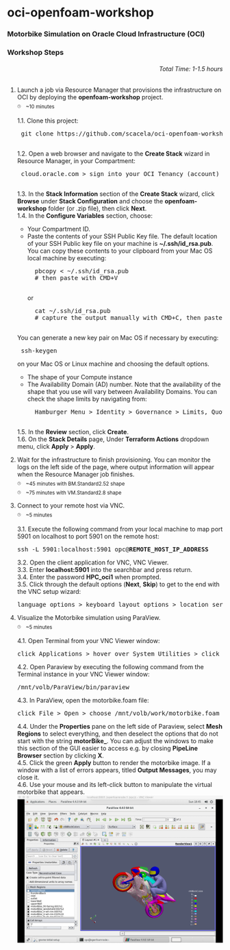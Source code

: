 # oci-openfoam-workshop

### Motorbike Simulation on Oracle Cloud Infrastructure (OCI)

### Workshop Steps
###### <p align="right">Total Time: 1-1.5 hours</p>
1. Launch a job via Resource Manager that provisions the infrastructure on OCI by deploying the **openfoam-workshop** project.\
	<sub><sup><sub>:clock3:</sub></sup></sub>
	&nbsp;
	<sub>~10 minutes</sub>\
	\
	1.1. Clone this project:
	<pre>
	git clone https://github.com/scacela/oci-openfoam-workshop
	</pre>
	1.2. Open a web browser and navigate to the **Create Stack** wizard in Resource Manager, in your Compartment:
	<pre>
	cloud.oracle.com &gt sign into your OCI Tenancy (account) &gt click Hamburger Menu &gt hover over <b>Resource Manager</b> &gt click <b>Stacks</b> &gt choose your Compartment from the dropdown menu under **List Scope** &gt click <b>Create Stack</b>
	</pre>
	1.3. In the **Stack Information** section of the **Create Stack** wizard, click **Browse** under **Stack Configuration** and choose the **openfoam-workshop** folder (or .zip file), then click **Next**.\
	1.4. In the **Configure Variables** section, choose:
	- Your Compartment ID.
	- Paste the contents of your SSH Public Key file. The default location of your SSH Public key file on your machine is **~/.ssh/id_rsa.pub**. You can copy these contents to your clipboard from your Mac OS local machine by executing:
		<pre>
		pbcopy < ~/.ssh/id_rsa.pub
		# then paste with CMD+V
		</pre>
		or
		<pre>
		cat ~/.ssh/id_rsa.pub
		# capture the output manually with CMD+C, then paste with CMD+V
		</pre>
	You can generate a new key pair on Mac OS if necessary by executing:
		<pre>
		ssh-keygen
		</pre>
	on your Mac OS or Linux machine and choosing the default options.
	- The shape of your Compute instance
	- The Availability Domain (AD) number. Note that the availability of the shape that you use will vary between Availability Domains. You can check the shape limits by navigating from:
		<pre>
		Hamburger Menu > Identity > Governance > Limits, Quotas and Usage.
		</pre>
	1.5. In the **Review** section, click **Create**.\
	1.6. On the **Stack Details** page, Under **Terraform Actions** dropdown menu, click **Apply** > **Apply**.
2. Wait for the infrastructure to finish provisioning. You can monitor the logs on the left side of the page, where output information will appear when the Resource Manager job finishes.\
	<sub><sup><sub>:clock3:</sub></sup></sub>
	&nbsp;
	<sub>~45 minutes with BM.Standard2.52 shape</sub>\
	<sub><sup><sub>:clock3:</sub></sup></sub>
	&nbsp;
	<sub>~75 minutes with VM.Standard2.8 shape</sub>

3.	Connect to your remote host via VNC.\
	<sub><sup><sub>:clock3:</sub></sup></sub>
	&nbsp;
	<sub>~5 minutes</sub>\
	\
	3.1. Execute the following command from your local machine to map port 5901 on localhost to port 5901 on the remote host:
	<pre>
	ssh -L 5901:localhost:5901 opc@<b>REMOTE_HOST_IP_ADDRESS</b>
	</pre>
	3.2. Open the client application for VNC, VNC Viewer.\
	3.3. Enter **localhost:5901** into the searchbar and press return.\
	3.4. Enter the password **HPC_oci1** when prompted.\
	3.5. Click through the default options (**Next**, **Skip**) to get to the end with the VNC setup wizard:
	<pre>
	language options > keyboard layout options > location services options > connect online accounts options
	</pre>
4.	Visualize the Motorbike simulation using ParaView.\
	<sub><sup><sub>:clock3:</sub></sup></sub>
	&nbsp;
	<sub>~5 minutes</sub>\
	\
	4.1. Open Terminal from your VNC Viewer window:
	<pre>
	click Applications &gt hover over System Utilities &gt click Terminal
	</pre>
	4.2. Open Paraview by executing the following command from the Terminal instance in your VNC Viewer window:
	<pre>
	/mnt/volb/ParaView/bin/paraview
	</pre>
	4.3. In ParaView, open the motorbike.foam file:
	<pre>
	click File > Open > choose /mnt/volb/work/motorbike.foam
	</pre>
	4.4. Under the **Properties** pane on the left side of Paraview, select **Mesh Regions** to select everything, and then deselect the options that do not start with the string **motorBike_**. You can adjust the windows to make this section of the GUI easier to access e.g. by closing **PipeLine Browser** section by clicking **X**.\
	4.5. Click the green **Apply** button to render the motorbike image. If a window with a list of errors appears, titled **Output Messages**, you may close it.\
	4.6. Use your mouse and its left-click button to manipulate the virtual motorbike that appears.
	![](./pictures/motorbike.png)
